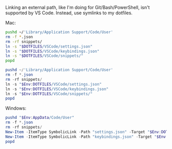 Linking an external path, like I'm doing for Git/Bash/PowerShell, isn't supported by VS Code. Instead, use symlinks to my dotfiles.

Mac:
```bash
pushd ~/'Library/Application Support/Code/User'
rm -f *.json
rm -rf snippets/
ln -s "$DOTFILES/VSCode/settings.json"
ln -s "$DOTFILES/VSCode/keybindings.json"
ln -s "$DOTFILES/VSCode/snippets/"
popd
```

```powershell
pushd ~/'Library/Application Support/Code/User'
rm -f *.json
rm -rf snippets/
ln -s "$Env:DOTFILES/VSCode/settings.json"
ln -s "$Env:DOTFILES/VSCode/keybindings.json"
ln -s "$Env:DOTFILES/VSCode/snippets/"
popd
```

Windows:
```powershell
pushd "$Env:AppData/Code/User"
rm -f *.json
rm -rf snippets/
New-Item -ItemType SymbolicLink -Path "settings.json" -Target "$Env:DOTFILES/VSCode/settings.json"
New-Item -ItemType SymbolicLink -Path "keybindings.json" -Target "$Env:DOTFILES/VSCode/keybindings.json"
popd
```